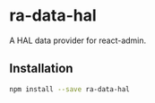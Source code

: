 # ra-data-hal

A HAL data provider for react-admin.

## Installation

```bash
npm install --save ra-data-hal
```
